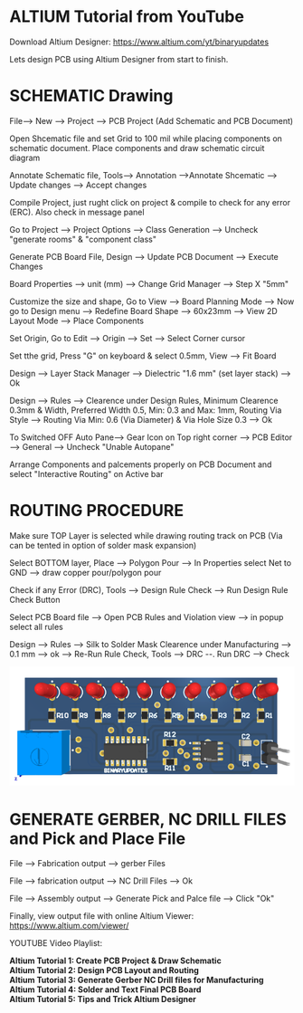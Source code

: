 # ALTIUM Tutorial from YouTube

Download Altium Designer: https://www.altium.com/yt/binaryupdates

Lets design PCB using Altium Designer from start to finish.

# SCHEMATIC Drawing

File--> New --> Project --> PCB Project (Add Schematic and PCB Document)

Open Shcematic file and set Grid to 100 mil while placing components on schematic document. Place components and draw schematic circuit diagram

Annotate Schematic file, Tools--> Annotation -->Annotate Shcematic --> Update changes --> Accept changes

Compile Project, just rught click on project & compile to check for any error (ERC). Also check in message panel

Go to Project --> Project Options --> Class Generation --> Uncheck "generate rooms" & "component class"

Generate PCB Board File, Design --> Update PCB Document --> Execute Changes

Board Properties --> unit (mm) --> Change Grid Manager --> Step X "5mm"

Customize the size and shape, Go to View --> Board Planning Mode --> Now go to Design menu --> Redefine Board Shape --> 60x23mm --> View 2D Layout Mode --> Place Components

Set Origin, Go to Edit --> Origin --> Set --> Select Corner cursor

Set tthe grid, Press "G" on keyboard & select 0.5mm, View --> Fit Board

Design --> Layer Stack Manager --> Dielectric "1.6 mm" (set layer stack) --> Ok

Design --> Rules --> Clearence under Design Rules, Minimum Clearence 0.3mm & Width, Preferred Width 0.5, Min: 0.3 and Max: 1mm, Routing Via Style --> Routing Via Min: 0.6 (Via Diameter) & Via Hole Size 0.3 --> Ok

To Switched OFF Auto Pane--> Gear Icon on Top right corner --> PCB Editor --> General --> Uncheck "Unable Autopane"

Arrange Components and palcements properly on PCB Document and select "Interactive Routing" on Active bar

# ROUTING PROCEDURE

Make sure TOP Layer is selected while drawing routing track on PCB (Via can be tented in option of solder mask expansion)

Select BOTTOM layer, Place --> Polygon Pour --> In Properties select Net to GND --> draw copper pour/polygon pour

Check if any Error (DRC), Tools --> Design Rule Check --> Run Design Rule Check Button

Select PCB Board file --> Open PCB Rules and Violation view --> in popup select all rules

Design --> Rules --> Silk to Solder Mask Clearence under Manufacturing --> 0.1 mm --> ok --> Re-Run Rule Check, Tools --> DRC --. Run DRC --> Check

![alt text](https://github.com/binaryupdates/altium-tutorial/blob/main/schematic.png)

# GENERATE GERBER, NC DRILL FILES and Pick and Place File

File --> Fabrication output --> gerber Files

File --> fabrication output --> NC Drill Files --> Ok

File --> Assembly output  --> Generate Pick and Palce file --> Click "Ok"

Finally, view output file with online Altium Viewer: https://www.altium.com/viewer/ 

<p>YOUTUBE Video Playlist:</p> 

<b>Altium Tutorial 1: Create PCB Project & Draw Schematic</b><br>
<b>Altium Tutorial 2: Design PCB Layout and Routing</b><br>
<b>Altium Tutorial 3: Generate Gerber NC Drill files for Manufacturing</b><br>
<b>Altium Tutorial 4: Solder and Text Final PCB Board</b><br>
<b>Altium Tutorial 5: Tips and Trick Altium Designer</b><br>




